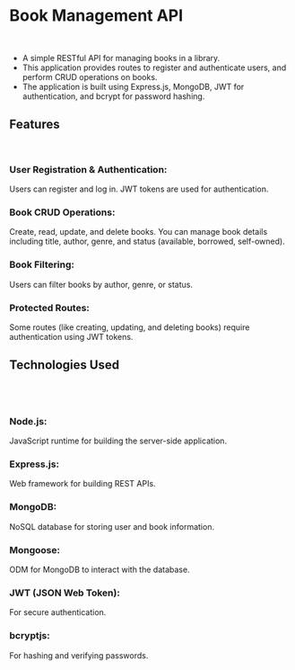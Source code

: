 <h1>Book Management API</h1><br>
<ul><li>A simple RESTful API for managing books in a library.</li> <li>This application provides routes to register and authenticate users, and perform CRUD operations on books. </li><li>The application is built using Express.js, MongoDB, JWT for authentication, and bcrypt for password hashing.</li></ul>

<h2>Features</h2><br>
<h3>User Registration & Authentication:</h3> Users can register and log in. JWT tokens are used for authentication.<br>
<h3>Book CRUD Operations:</h3> Create, read, update, and delete books. You can manage book details including title, author, genre, and status (available, borrowed, self-owned).<br>
<h3>Book Filtering:</h3> Users can filter books by author, genre, or status.<br>
<h3>Protected Routes:</h3> Some routes (like creating, updating, and deleting books) require authentication using JWT tokens.<br>
<h2>Technologies Used<h2><br>
<h3>Node.js:</h3> JavaScript runtime for building the server-side application.<br>
<h3>Express.js: </h3>Web framework for building REST APIs.<br>
<h3>MongoDB: </h3>NoSQL database for storing user and book information.<br>
<h3>Mongoose:</h3> ODM for MongoDB to interact with the database.<br>
<h3>JWT (JSON Web Token):</h3> For secure authentication.<br>
<h3>bcryptjs: </h3>For hashing and verifying passwords.<br>
